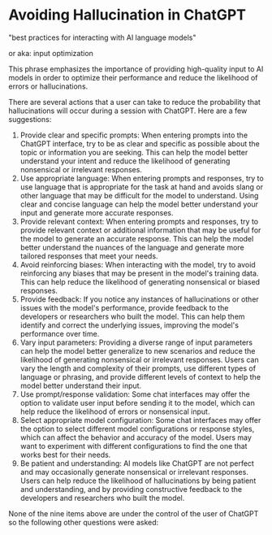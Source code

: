 # Avoiding Hallucination in ChatGPT

"best practices for interacting with AI language models"

or aka: input optimization

This phrase emphasizes the importance of providing high-quality input to AI models in order to optimize their performance and reduce the likelihood of errors or hallucinations.




There are several actions that a user can take to reduce the probability that hallucinations will occur during a session with ChatGPT. Here are a few suggestions:

1. Provide clear and specific prompts: When entering prompts into the ChatGPT interface, try to be as clear and specific as possible about the topic or information you are seeking. This can help the model better understand your intent and reduce the likelihood of generating nonsensical or irrelevant responses.
2. Use appropriate language: When entering prompts and responses, try to use language that is appropriate for the task at hand and avoids slang or other language that may be difficult for the model to understand. Using clear and concise language can help the model better understand your input and generate more accurate responses.
3. Provide relevant context: When entering prompts and responses, try to provide relevant context or additional information that may be useful for the model to generate an accurate response. This can help the model better understand the nuances of the language and generate more tailored responses that meet your needs.
4. Avoid reinforcing biases: When interacting with the model, try to avoid reinforcing any biases that may be present in the model's training data. This can help reduce the likelihood of generating nonsensical or biased responses.
5. Provide feedback: If you notice any instances of hallucinations or other issues with the model's performance, provide feedback to the developers or researchers who built the model. This can help them identify and correct the underlying issues, improving the model's performance over time.
6. Vary input parameters: Providing a diverse range of input parameters can help the model better generalize to new scenarios and reduce the likelihood of generating nonsensical or irrelevant responses. Users can vary the length and complexity of their prompts, use different types of language or phrasing, and provide different levels of context to help the model better understand their input.
7. Use prompt/response validation: Some chat interfaces may offer the option to validate user input before sending it to the model, which can help reduce the likelihood of errors or nonsensical input.
8. Select appropriate model configuration: Some chat interfaces may offer the option to select different model configurations or response styles, which can affect the behavior and accuracy of the model. Users may want to experiment with different configurations to find the one that works best for their needs.
9. Be patient and understanding: AI models like ChatGPT are not perfect and may occasionally generate nonsensical or irrelevant responses. Users can help reduce the likelihood of hallucinations by being patient and understanding, and by providing constructive feedback to the developers and researchers who built the model.

None of the nine items above are under the control of the user of ChatGPT so the following other questions were asked:
